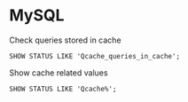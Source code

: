 # MySQL

Check queries stored in cache

    SHOW STATUS LIKE 'Qcache_queries_in_cache';

Show cache related values

    SHOW STATUS LIKE 'Qcache%';
